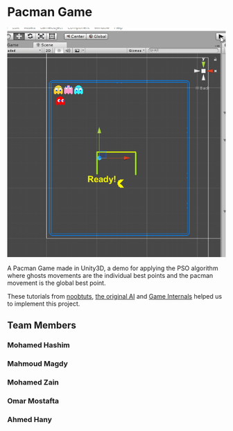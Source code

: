 Pacman Game
============

![Screenshot](https://github.com/EngMahmoudMagdy/PACMAN_PSO/blob/master/Pacman_Game.gif)

A Pacman Game made in Unity3D, a demo for applying the PSO algorithm where ghosts movements are the individual best points and the pacman movement is the global best point.

These tutorials from [noobtuts](http://noobtuts.com/unity/2d-pacman-game), [the original AI](http://pacman.shaunew.com/play/index.htm) and [Game Internals](http://gameinternals.com/post/2072558330/understanding-pac-man-ghost-behavior) helped us to implement this project.

##  Team Members 

### Mohamed Hashim
### Mahmoud Magdy
### Mohamed Zain
### Omar Mostafta
### Ahmed Hany
